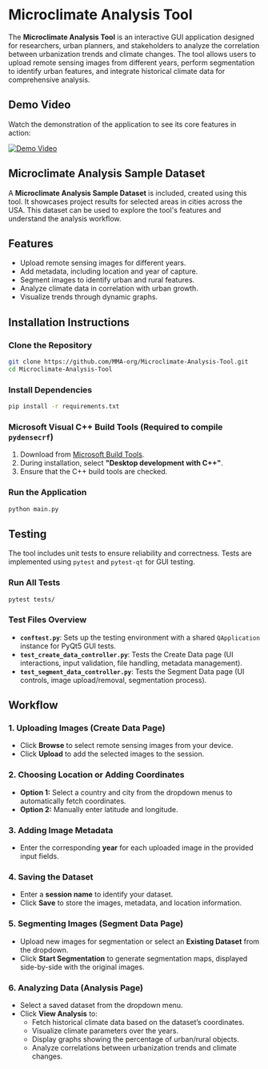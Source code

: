 # Microclimate Analysis Tool

The **Microclimate Analysis Tool** is an interactive GUI application designed for researchers, urban planners, and stakeholders to analyze the correlation between urbanization trends and climate changes. The tool allows users to upload remote sensing images from different years, perform segmentation to identify urban features, and integrate historical climate data for comprehensive analysis.

## Demo Video

Watch the demonstration of the application to see its core features in action:

[![Demo Video](https://img.youtube.com/vi/demo.mp4/0.jpg)](demo.mp4)

## Microclimate Analysis Sample Dataset

A **Microclimate Analysis Sample Dataset** is included, created using this tool. It showcases project results for selected areas in cities across the USA. This dataset can be used to explore the tool's features and understand the analysis workflow.

## Features

- Upload remote sensing images for different years.
- Add metadata, including location and year of capture.
- Segment images to identify urban and rural features.
- Analyze climate data in correlation with urban growth.
- Visualize trends through dynamic graphs.

## Installation Instructions

### Clone the Repository

```bash
git clone https://github.com/MMA-org/Microclimate-Analysis-Tool.git
cd Microclimate-Analysis-Tool
```

### Install Dependencies

```bash
pip install -r requirements.txt
```

### Microsoft Visual C++ Build Tools (Required to compile `pydensecrf`)

1. Download from [Microsoft Build Tools](https://visualstudio.microsoft.com/visual-cpp-build-tools/).
2. During installation, select **"Desktop development with C++"**.
3. Ensure that the C++ build tools are checked.

### Run the Application

```bash
python main.py
```

## Testing

The tool includes unit tests to ensure reliability and correctness. Tests are implemented using `pytest` and `pytest-qt` for GUI testing.

### Run All Tests

```bash
pytest tests/
```

### Test Files Overview

- **`conftest.py`**: Sets up the testing environment with a shared `QApplication` instance for PyQt5 GUI tests.
- **`test_create_data_controller.py`**: Tests the Create Data page (UI interactions, input validation, file handling, metadata management).
- **`test_segment_data_controller.py`**: Tests the Segment Data page (UI controls, image upload/removal, segmentation process).

## Workflow

### 1. Uploading Images (Create Data Page)

- Click **Browse** to select remote sensing images from your device.
- Click **Upload** to add the selected images to the session.

### 2. Choosing Location or Adding Coordinates

- **Option 1:** Select a country and city from the dropdown menus to automatically fetch coordinates.
- **Option 2:** Manually enter latitude and longitude.

### 3. Adding Image Metadata

- Enter the corresponding **year** for each uploaded image in the provided input fields.

### 4. Saving the Dataset

- Enter a **session name** to identify your dataset.
- Click **Save** to store the images, metadata, and location information.

### 5. Segmenting Images (Segment Data Page)

- Upload new images for segmentation or select an **Existing Dataset** from the dropdown.
- Click **Start Segmentation** to generate segmentation maps, displayed side-by-side with the original images.

### 6. Analyzing Data (Analysis Page)

- Select a saved dataset from the dropdown menu.
- Click **View Analysis** to:
  - Fetch historical climate data based on the dataset’s coordinates.
  - Visualize climate parameters over the years.
  - Display graphs showing the percentage of urban/rural objects.
  - Analyze correlations between urbanization trends and climate changes.

